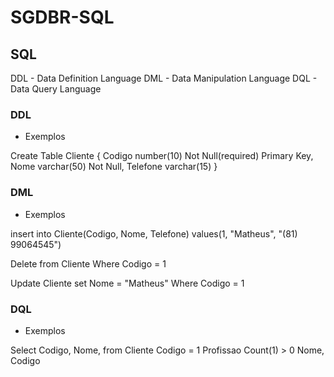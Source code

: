 # SGDBR-SQL

## SQL

DDL - Data Definition Language
DML - Data Manipulation Language 
DQL - Data Query Language

### DDL

* Exemplos

Create Table Cliente {
  Codigo number(10) Not Null(required) Primary Key,
  Nome varchar(50) Not Null,
  Telefone varchar(15)
}

### DML

* Exemplos

insert into Cliente(Codigo, Nome, Telefone)
values(1, "Matheus", "(81) 99064545")

Delete from Cliente
Where Codigo = 1

Update Cliente
set Nome = "Matheus"
Where Codigo = 1

### DQL

* Exemplos

Select Codigo, 
      Nome, 
    from Cliente
<Where> Codigo = 1
  <Group by> Profissao
  <Having> Count(1) > 0
<Order by> Nome, Codigo

